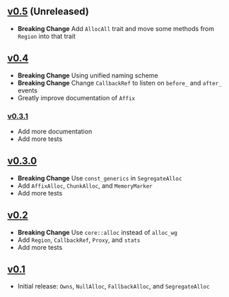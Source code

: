 ## [v0.5](https://timdiekmann.github.io/alloc-compose/alloc_compose/index.html) (Unreleased)

- **Breaking Change** Add `AllocAll` trait and move some methods from `Region` into that trait

## [v0.4](https://docs.rs/alloc-compose/0.4)

- **Breaking Change** Using unified naming scheme
- **Breaking Change** Change `CallbackRef` to listen on `before_` and `after_` events
- Greatly improve documentation of `Affix`

### [v0.3.1](https://docs.rs/alloc-compose/0.3)

- Add more documentation
- Add more tests

## [v0.3.0](https://docs.rs/alloc-compose/0.3)

- **Breaking Change** Use `const_generics` in `SegregateAlloc`
- Add `AffixAlloc`, `ChunkAlloc`, and `MemoryMarker`
- Add more tests

## [v0.2](https://docs.rs/alloc-compose/0.2)

- **Breaking Change** Use `core::alloc` instead of `alloc_wg`
- Add `Region`, `CallbackRef`, `Proxy`, and `stats`
- Add more tests

## [v0.1](https://docs.rs/alloc-compose/0.1)

- Initial release: `Owns`, `NullAlloc`, `FallbackAlloc`, and `SegregateAlloc`
